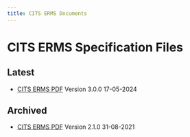 ```yaml
---
title: CITS ERMS Documents
---
```

CITS ERMS Specification Files
=======================

Latest
------
- [CITS ERMS PDF](./CITS_ERMS_v3_0_0.pdf) Version 3.0.0 17-05-2024

Archived
------
- [CITS ERMS PDF](./archive/CITS_ERMS_v2.1.0.pdf) Version 2.1.0 31-08-2021
